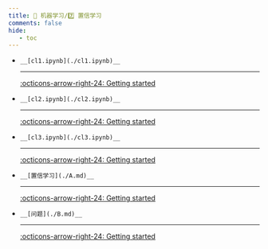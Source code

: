 ```yaml
---
title: 👺 机器学习/7️⃣ 置信学习
comments: false
hide:
   - toc
---
```


<div class="grid cards index-info" markdown>

-     __[cl1.ipynb](./cl1.ipynb)__

	---

	

	

	[:octicons-arrow-right-24: Getting started](./cl1.ipynb)

-     __[cl2.ipynb](./cl2.ipynb)__

	---

	

	

	[:octicons-arrow-right-24: Getting started](./cl2.ipynb)

-     __[cl3.ipynb](./cl3.ipynb)__

	---

	

	

	[:octicons-arrow-right-24: Getting started](./cl3.ipynb)

-     __[置信学习](./A.md)__

	---

	

	

	[:octicons-arrow-right-24: Getting started](./A.md)

-     __[问题](./B.md)__

	---

	

	

	[:octicons-arrow-right-24: Getting started](./B.md)

</div>